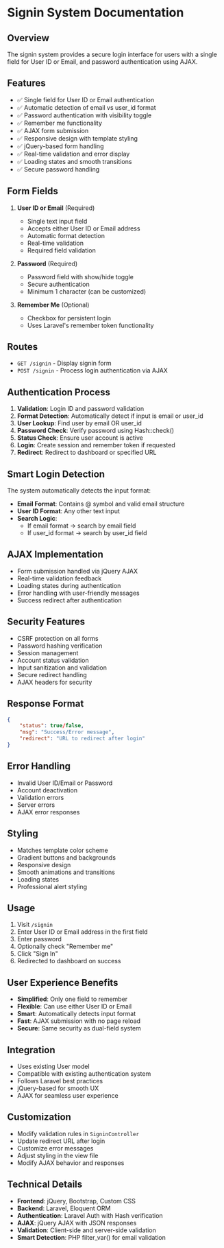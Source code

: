 # Signin System Documentation

## Overview
The signin system provides a secure login interface for users with a single field for User ID or Email, and password authentication using AJAX.

## Features
- ✅ Single field for User ID or Email authentication
- ✅ Automatic detection of email vs user_id format
- ✅ Password authentication with visibility toggle
- ✅ Remember me functionality
- ✅ AJAX form submission
- ✅ Responsive design with template styling
- ✅ jQuery-based form handling
- ✅ Real-time validation and error display
- ✅ Loading states and smooth transitions
- ✅ Secure password handling

## Form Fields
1. **User ID or Email** (Required)
   - Single text input field
   - Accepts either User ID or Email address
   - Automatic format detection
   - Real-time validation
   - Required field validation

2. **Password** (Required)
   - Password field with show/hide toggle
   - Secure authentication
   - Minimum 1 character (can be customized)

3. **Remember Me** (Optional)
   - Checkbox for persistent login
   - Uses Laravel's remember token functionality

## Routes
- `GET /signin` - Display signin form
- `POST /signin` - Process login authentication via AJAX

## Authentication Process
1. **Validation**: Login ID and password validation
2. **Format Detection**: Automatically detect if input is email or user_id
3. **User Lookup**: Find user by email OR user_id
4. **Password Check**: Verify password using Hash::check()
5. **Status Check**: Ensure user account is active
6. **Login**: Create session and remember token if requested
7. **Redirect**: Redirect to dashboard or specified URL

## Smart Login Detection
The system automatically detects the input format:
- **Email Format**: Contains @ symbol and valid email structure
- **User ID Format**: Any other text input
- **Search Logic**: 
  - If email format → search by email field
  - If user_id format → search by user_id field

## AJAX Implementation
- Form submission handled via jQuery AJAX
- Real-time validation feedback
- Loading states during authentication
- Error handling with user-friendly messages
- Success redirect after authentication

## Security Features
- CSRF protection on all forms
- Password hashing verification
- Session management
- Account status validation
- Input sanitization and validation
- Secure redirect handling
- AJAX headers for security

## Response Format
```json
{
    "status": true/false,
    "msg": "Success/Error message",
    "redirect": "URL to redirect after login"
}
```

## Error Handling
- Invalid User ID/Email or Password
- Account deactivation
- Validation errors
- Server errors
- AJAX error responses

## Styling
- Matches template color scheme
- Gradient buttons and backgrounds
- Responsive design
- Smooth animations and transitions
- Loading states
- Professional alert styling

## Usage
1. Visit `/signin`
2. Enter User ID or Email address in the first field
3. Enter password
4. Optionally check "Remember me"
5. Click "Sign In"
6. Redirected to dashboard on success

## User Experience Benefits
- **Simplified**: Only one field to remember
- **Flexible**: Can use either User ID or Email
- **Smart**: Automatically detects input format
- **Fast**: AJAX submission with no page reload
- **Secure**: Same security as dual-field system

## Integration
- Uses existing User model
- Compatible with existing authentication system
- Follows Laravel best practices
- jQuery-based for smooth UX
- AJAX for seamless user experience

## Customization
- Modify validation rules in `SigninController`
- Update redirect URL after login
- Customize error messages
- Adjust styling in the view file
- Modify AJAX behavior and responses

## Technical Details
- **Frontend**: jQuery, Bootstrap, Custom CSS
- **Backend**: Laravel, Eloquent ORM
- **Authentication**: Laravel Auth with Hash verification
- **AJAX**: jQuery AJAX with JSON responses
- **Validation**: Client-side and server-side validation
- **Smart Detection**: PHP filter_var() for email validation 